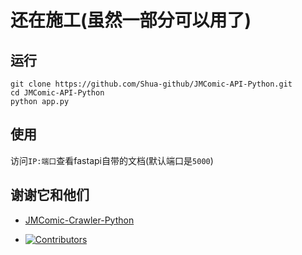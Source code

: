 # 还在施工(虽然一部分可以用了)

## 运行
```
git clone https://github.com/Shua-github/JMComic-API-Python.git
cd JMComic-API-Python
python app.py
```

## 使用
访问`IP:端口`查看fastapi自带的文档(默认端口是`5000`)

## 谢谢它和他们
- [JMComic-Crawler-Python](https://github.com/hect0x7/JMComic-Crawler-Python)

- [![Contributors](https://contributors-img.web.app/image?repo=hect0x7/JMComic-Crawler-Python)](https://github.com/hect0x7/JMComic-Crawler-Python/graphs/contributors)